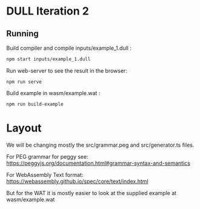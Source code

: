 DULL Iteration 2
================

Running
-------

Build compiler and compile inputs/example_1.dull :
```bash
npm start inputs/example_1.dull
```

Run web-server to see the result in the browser:
```
npm run serve
```

Build example in wasm/example.wat :
```
npm run build-example
```

Layout
======

We will be changing mostly the src/grammar.peg and src/generator.ts files.

For PEG grammar for peggy see:
<https://peggyjs.org/documentation.html#grammar-syntax-and-semantics>

For WebAssembly Text format:
<https://webassembly.github.io/spec/core/text/index.html>

But for the WAT it is mostly easier to look at the supplied example at wasm/example.wat
